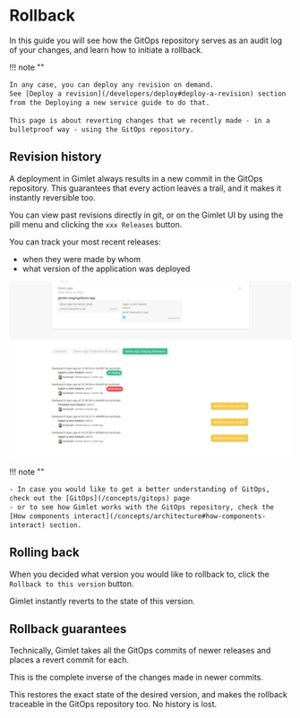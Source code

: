 # Rollback

In this guide you will see how the GitOps repository serves as an audit log of your changes, and learn how to initiate a rollback.

!!! note ""

    In any case, you can deploy any revision on demand.
    See [Deploy a revision](/developers/deploy#deploy-a-revision) section from the Deploying a new service guide to do that.
    
    This page is about reverting changes that we recently made - in a bulletproof way - using the GitOps repository.

## Revision history

A deployment in Gimlet always results in a new commit in the GitOps repository. This guarantees that every action leaves a trail, and it makes it instantly reversible too.

You can view past revisions directly in git, or on the Gimlet UI by using the pill menu and clicking the `xxx Releases` button.

You can track your most recent releases:

- when they were made by whom
- what version of the application was deployed

![Recent releases](./revisions.png)

!!! note ""

    - In case you would like to get a better understanding of GitOps, check out the [GitOps](/concepts/gitops) page
    - or to see how Gimlet works with the GitOps repository, check the [How components interact](/concepts/architecture#how-components-interact) section.

## Rolling back

When you decided what version you would like to rollback to, click the `Rollback to this version` button. 

Gimlet instantly reverts to the state of this version.

## Rollback guarantees
Technically, Gimlet takes all the GitOps commits of newer releases and places a revert commit for each.

This is the complete inverse of the changes made in newer commits.

This restores the exact state of the desired version, and makes the rollback traceable in the GitOps repository too. No history is lost.
